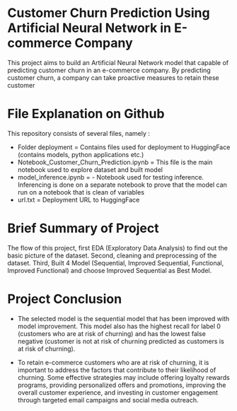 # Customer Churn Prediction Using Artificial Neural Network in E-commerce Company

This project aims to build an Artificial Neural Network model that capable of predicting customer churn in an e-commerce company. By predicting customer churn, a company can take proactive measures to retain these customer

# File Explanation on Github

This repository consists of several files, namely :

- Folder deployment = Contains files used for deployment to HuggingFace (contains models, python applications etc.)
- Notebook_Customer_Churn_Prediction.ipynb = This file is the main notebook used to explore dataset and built model
- model_inference.ipynb = - Notebook used for testing inference. Inferencing is done on a separate notebook to prove that the model can run on a notebook that is clean of variables
- url.txt = Deployment URL to HuggingFace

# Brief Summary of Project

The flow of this project, first EDA (Exploratory Data Analysis) to find out the basic picture of the dataset. Second, cleaning and preprocessing of the dataset. Third, Built 4 Model (Sequential, Improved Sequential, Functional, Improved Functional) and choose Improved Sequential as Best Model. 

# Project Conclusion
- The selected model is the sequential model that has been improved with model improvement. This model also has the highest recall for label 0 (customers who are at risk of churning) and has the lowest false negative (customer is not at risk of churning predicted as customers is at risk of churning).

- To retain e-commerce customers who are at risk of churning, it is important to address the factors that contribute to their likelihood of churning. Some effective strategies may include offering loyalty rewards programs, providing personalized offers and promotions, improving the overall customer experience, and investing in customer engagement through targeted email campaigns and social media outreach.